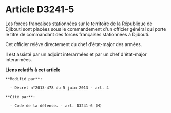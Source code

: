 # Article D3241-5

Les forces françaises stationnées sur le territoire de la République de Djibouti sont placées sous le commandement d'un
officier général qui porte le titre de commandant des forces françaises stationnées à Djibouti.

Cet officier relève directement du chef d'état-major des armées.

Il est assisté par un adjoint interarmées et par un chef d'état-major interarmées.

**Liens relatifs à cet article**

	**Modifié par**:

	  - Décret n°2013-478 du 5 juin 2013 - art. 4

	**Cité par**:

	  - Code de la défense. - art. D3241-6 (M)
